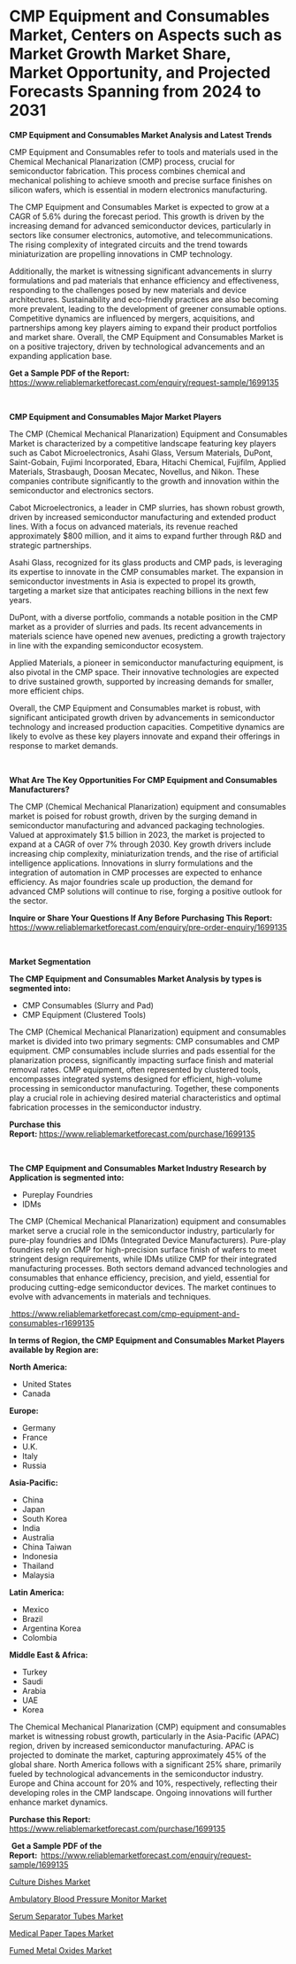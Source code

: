 <p><h1>CMP Equipment and Consumables Market, Centers on Aspects such as Market Growth Market Share, Market Opportunity, and Projected Forecasts Spanning from 2024 to 2031</h1></p><p><strong>CMP Equipment and Consumables Market Analysis and Latest Trends</strong></p>
<p><p>CMP Equipment and Consumables refer to tools and materials used in the Chemical Mechanical Planarization (CMP) process, crucial for semiconductor fabrication. This process combines chemical and mechanical polishing to achieve smooth and precise surface finishes on silicon wafers, which is essential in modern electronics manufacturing.</p><p>The CMP Equipment and Consumables Market is expected to grow at a CAGR of 5.6% during the forecast period. This growth is driven by the increasing demand for advanced semiconductor devices, particularly in sectors like consumer electronics, automotive, and telecommunications. The rising complexity of integrated circuits and the trend towards miniaturization are propelling innovations in CMP technology.</p><p>Additionally, the market is witnessing significant advancements in slurry formulations and pad materials that enhance efficiency and effectiveness, responding to the challenges posed by new materials and device architectures. Sustainability and eco-friendly practices are also becoming more prevalent, leading to the development of greener consumable options. Competitive dynamics are influenced by mergers, acquisitions, and partnerships among key players aiming to expand their product portfolios and market share. Overall, the CMP Equipment and Consumables Market is on a positive trajectory, driven by technological advancements and an expanding application base.</p></p>
<p><strong>Get a Sample PDF of the Report:&nbsp;</strong> <a href="https://www.reliablemarketforecast.com/enquiry/request-sample/1699135?utm_campaign=1767&utm_medium=2&utm_source=Github&utm_content=ia&utm_term=20102024&utm_id=cmp-equipment-and-consumables">https://www.reliablemarketforecast.com/enquiry/request-sample/1699135</a></p>
<p>&nbsp;</p>
<p><strong>CMP Equipment and Consumables Major Market Players</strong></p>
<p><p>The CMP (Chemical Mechanical Planarization) Equipment and Consumables Market is characterized by a competitive landscape featuring key players such as Cabot Microelectronics, Asahi Glass, Versum Materials, DuPont, Saint-Gobain, Fujimi Incorporated, Ebara, Hitachi Chemical, Fujifilm, Applied Materials, Strasbaugh, Doosan Mecatec, Novellus, and Nikon. These companies contribute significantly to the growth and innovation within the semiconductor and electronics sectors.</p><p>Cabot Microelectronics, a leader in CMP slurries, has shown robust growth, driven by increased semiconductor manufacturing and extended product lines. With a focus on advanced materials, its revenue reached approximately $800 million, and it aims to expand further through R&D and strategic partnerships.</p><p>Asahi Glass, recognized for its glass products and CMP pads, is leveraging its expertise to innovate in the CMP consumables market. The expansion in semiconductor investments in Asia is expected to propel its growth, targeting a market size that anticipates reaching billions in the next few years.</p><p>DuPont, with a diverse portfolio, commands a notable position in the CMP market as a provider of slurries and pads. Its recent advancements in materials science have opened new avenues, predicting a growth trajectory in line with the expanding semiconductor ecosystem.</p><p>Applied Materials, a pioneer in semiconductor manufacturing equipment, is also pivotal in the CMP space. Their innovative technologies are expected to drive sustained growth, supported by increasing demands for smaller, more efficient chips.</p><p>Overall, the CMP Equipment and Consumables market is robust, with significant anticipated growth driven by advancements in semiconductor technology and increased production capacities. Competitive dynamics are likely to evolve as these key players innovate and expand their offerings in response to market demands.</p></p>
<p>&nbsp;</p>
<p><strong>What Are The Key Opportunities For CMP Equipment and Consumables Manufacturers?</strong></p>
<p><p>The CMP (Chemical Mechanical Planarization) equipment and consumables market is poised for robust growth, driven by the surging demand in semiconductor manufacturing and advanced packaging technologies. Valued at approximately $1.5 billion in 2023, the market is projected to expand at a CAGR of over 7% through 2030. Key growth drivers include increasing chip complexity, miniaturization trends, and the rise of artificial intelligence applications. Innovations in slurry formulations and the integration of automation in CMP processes are expected to enhance efficiency. As major foundries scale up production, the demand for advanced CMP solutions will continue to rise, forging a positive outlook for the sector.</p></p>
<p><strong>Inquire or Share Your Questions If Any Before Purchasing This Report:</strong> <a href="https://www.reliablemarketforecast.com/enquiry/pre-order-enquiry/1699135?utm_campaign=1767&utm_medium=2&utm_source=Github&utm_content=ia&utm_term=20102024&utm_id=cmp-equipment-and-consumables">https://www.reliablemarketforecast.com/enquiry/pre-order-enquiry/1699135</a></p>
<p>&nbsp;</p>
<p><strong>Market Segmentation</strong></p>
<p><strong>The CMP Equipment and Consumables Market Analysis by types is segmented into:</strong></p>
<p><ul><li>CMP Consumables (Slurry and Pad)</li><li>CMP Equipment (Clustered Tools)</li></ul></p>
<p><p>The CMP (Chemical Mechanical Planarization) equipment and consumables market is divided into two primary segments: CMP consumables and CMP equipment. CMP consumables include slurries and pads essential for the planarization process, significantly impacting surface finish and material removal rates. CMP equipment, often represented by clustered tools, encompasses integrated systems designed for efficient, high-volume processing in semiconductor manufacturing. Together, these components play a crucial role in achieving desired material characteristics and optimal fabrication processes in the semiconductor industry.</p></p>
<p><strong>Purchase this Report:&nbsp;</strong><a href="https://www.reliablemarketforecast.com/purchase/1699135?utm_campaign=1767&utm_medium=2&utm_source=Github&utm_content=ia&utm_term=20102024&utm_id=cmp-equipment-and-consumables">https://www.reliablemarketforecast.com/purchase/1699135</a></p>
<p>&nbsp;</p>
<p><strong>The CMP Equipment and Consumables Market Industry Research by Application is segmented into:</strong></p>
<p><ul><li>Pureplay Foundries</li><li>IDMs</li></ul></p>
<p><p>The CMP (Chemical Mechanical Planarization) equipment and consumables market serve a crucial role in the semiconductor industry, particularly for pure-play foundries and IDMs (Integrated Device Manufacturers). Pure-play foundries rely on CMP for high-precision surface finish of wafers to meet stringent design requirements, while IDMs utilize CMP for their integrated manufacturing processes. Both sectors demand advanced technologies and consumables that enhance efficiency, precision, and yield, essential for producing cutting-edge semiconductor devices. The market continues to evolve with advancements in materials and techniques.</p></p>
<p><a href="https://www.reliablemarketforecast.com/cmp-equipment-and-consumables-r1699135?utm_campaign=1767&utm_medium=2&utm_source=Github&utm_content=ia&utm_term=20102024&utm_id=cmp-equipment-and-consumables">&nbsp;https://www.reliablemarketforecast.com/cmp-equipment-and-consumables-r1699135</a></p>
<p><strong>In terms of Region, the CMP Equipment and Consumables Market Players available by Region are:</strong></p>
<p>
    <p> <strong> North America: </strong>
        <ul>
            <li>United States</li>
            <li>Canada</li>
        </ul>
        </p> 
    <p> <strong> Europe: </strong>
        <ul>
            <li>Germany</li>
            <li>France</li>
            <li>U.K.</li>
            <li>Italy</li>
            <li>Russia</li>
        </ul>
        </p> 
    <p> <strong> Asia-Pacific: </strong>
        <ul>
            <li>China</li>
            <li>Japan</li>
            <li>South Korea</li>
            <li>India</li>
            <li>Australia</li>
            <li>China Taiwan</li>
            <li>Indonesia</li>
            <li>Thailand</li>
            <li>Malaysia</li>
        </ul>
        </p> 
    <p> <strong> Latin America: </strong>
        <ul>
            <li>Mexico</li>
            <li>Brazil</li>
            <li>Argentina Korea</li>
            <li>Colombia</li>
        </ul>
        </p> 
    <p> <strong> Middle East & Africa: </strong>
        <ul>
            <li>Turkey</li>
            <li>Saudi</li>
            <li>Arabia</li>
            <li>UAE</li>
            <li>Korea</li>
        </ul>
    </p>
    </p>
<p><p>The Chemical Mechanical Planarization (CMP) equipment and consumables market is witnessing robust growth, particularly in the Asia-Pacific (APAC) region, driven by increased semiconductor manufacturing. APAC is projected to dominate the market, capturing approximately 45% of the global share. North America follows with a significant 25% share, primarily fueled by technological advancements in the semiconductor industry. Europe and China account for 20% and 10%, respectively, reflecting their developing roles in the CMP landscape. Ongoing innovations will further enhance market dynamics.</p></p>
<p><strong>Purchase this Report: </strong><a href="https://www.reliablemarketforecast.com/purchase/1699135?utm_campaign=1767&utm_medium=2&utm_source=Github&utm_content=ia&utm_term=20102024&utm_id=cmp-equipment-and-consumables">https://www.reliablemarketforecast.com/purchase/1699135</a></p>
<p>&nbsp;<strong>Get a Sample PDF of the Report:&nbsp;&nbsp;</strong><a href="https://www.reliablemarketforecast.com/enquiry/request-sample/1699135?utm_campaign=1767&utm_medium=2&utm_source=Github&utm_content=ia&utm_term=20102024&utm_id=cmp-equipment-and-consumables">https://www.reliablemarketforecast.com/enquiry/request-sample/1699135</a></p>
<p><strong></strong></p>
<p><p><a href="https://www.linkedin.com/pulse/analyzing-culture-dishes-market-dynamics-growth-drivers-sguue?utm_campaign=1767&utm_medium=2&utm_source=Github&utm_content=ia&utm_term=20102024&utm_id=cmp-equipment-and-consumables">Culture Dishes Market</a></p><p><a href="https://www.linkedin.com/pulse/global-ambulatory-blood-pressure-monitor-market-focus-product-qyhhe?utm_campaign=1767&utm_medium=2&utm_source=Github&utm_content=ia&utm_term=20102024&utm_id=cmp-equipment-and-consumables">Ambulatory Blood Pressure Monitor Market</a></p><p><a href="https://www.linkedin.com/pulse/digital-transformation-serum-separator-tubes-industry-rkore?utm_campaign=1767&utm_medium=2&utm_source=Github&utm_content=ia&utm_term=20102024&utm_id=cmp-equipment-and-consumables">Serum Separator Tubes Market</a></p><p><a href="https://www.linkedin.com/pulse/medical-paper-tapes-market-trends-focusing-insight-forecast-8vsae?utm_campaign=1767&utm_medium=2&utm_source=Github&utm_content=ia&utm_term=20102024&utm_id=cmp-equipment-and-consumables">Medical Paper Tapes Market</a></p><p><a href="https://github.com/AlisaRowe24/Market-Research-Report-List-1/blob/main/fumed-metal-oxides-market.md?utm_campaign=1767&utm_medium=2&utm_source=Github&utm_content=ia&utm_term=20102024&utm_id=cmp-equipment-and-consumables">Fumed Metal Oxides Market</a></p></p>